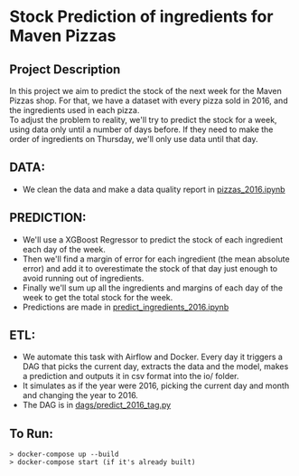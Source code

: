 # Stock Prediction of ingredients for Maven Pizzas

## Project Description
In this project we aim to predict the stock of the next week for the Maven Pizzas shop. For that, we have a dataset with 
every pizza sold in 2016, and the ingredients used in each pizza.  
To adjust the problem to reality, we'll try to predict the stock for a week, using data only until a number of days before.
If they need to make the order of ingredients on Thursday, we'll only use data until that day.

## DATA:
- We clean the data and make a data quality report in [pizzas_2016.ipynb](pizzas_2016.ipynb)

## PREDICTION:
- We'll use a XGBoost Regressor to predict the stock of each ingredient each day of the week.
- Then we'll find a margin of error for each ingredient (the mean absolute error) and add it to overestimate the stock
of that day just enough to avoid running out of ingredients.
- Finally we'll sum up all the ingredients and margins of each day of the week to get the total stock for the week.
- Predictions are made in [predict_ingredients_2016.ipynb](predict_ingredients_2016.ipynb)

## ETL:
- We automate this task with Airflow and Docker. Every day it triggers a DAG that
picks the current day, extracts the data and the model, makes a prediction and outputs it 
in csv format into the io/ folder.
- It simulates as if the year were 2016, picking the current day and month and changing the year to 2016.
- The DAG is in [dags/predict_2016_tag.py](dags/predict_ingredients.py)

## To Run:
    > docker-compose up --build
    > docker-compose start (if it's already built)